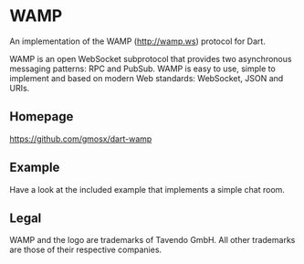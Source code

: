 WAMP
====

An implementation of the WAMP (http://wamp.ws) protocol for Dart. 

WAMP is an open WebSocket subprotocol that provides two asynchronous messaging 
patterns: RPC and PubSub. WAMP is easy to use, simple to implement and based on 
modern Web standards: WebSocket, JSON and URIs.

Homepage
--------

https://github.com/gmosx/dart-wamp

Example
-------

Have a look at the included example that implements a simple chat room.

Legal
-----

WAMP and the  logo are trademarks of Tavendo GmbH. All other trademarks are 
those of their respective companies.

